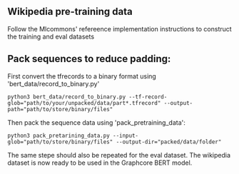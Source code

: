 ## Wikipedia pre-training data

Follow the Mlcommons' refereence implementation instructions to construct the training and eval datasets

## Pack sequences to reduce padding:

First convert the tfrecords to a binary format using 'bert_data/record_to_binary.py'
```
python3 bert_data/record_to_binary.py --tf-record-glob="path/to/your/unpacked/data/part*.tfrecord" --output-path="path/to/store/binary/files"
```
Then pack the sequence data using 'pack_pretraining_data':
```
python3 pack_pretarining_data.py --input-glob="path/to/store/binary/files" --output-dir="packed/data/folder"
```
The same stepe should also be repeated for the eval dataset.
The wikipedia dataset is now ready to be used in the Graphcore BERT model.
